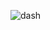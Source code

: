 ![dash](https://user-images.githubusercontent.com/72028645/133898593-a39f0569-96d9-4f4b-9ec4-335dbd86f910.png)

